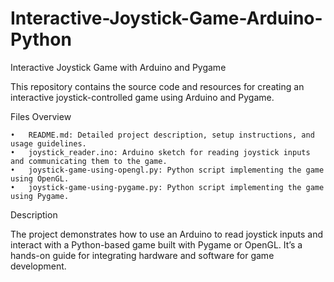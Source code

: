 # Interactive-Joystick-Game-Arduino-Python
Interactive Joystick Game with Arduino and Pygame

This repository contains the source code and resources for creating an interactive joystick-controlled game using Arduino and Pygame.

Files Overview

	•	README.md: Detailed project description, setup instructions, and usage guidelines.
	•	joystick_reader.ino: Arduino sketch for reading joystick inputs and communicating them to the game.
	•	joystick-game-using-opengl.py: Python script implementing the game using OpenGL.
	•	joystick-game-using-pygame.py: Python script implementing the game using Pygame.

Description

The project demonstrates how to use an Arduino to read joystick inputs and interact with a Python-based game built with Pygame or OpenGL. It’s a hands-on guide for integrating hardware and software for game development.
